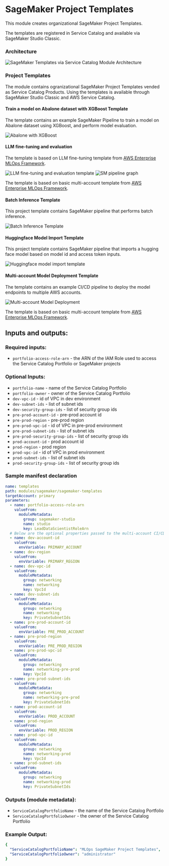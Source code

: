 # SageMaker Project Templates

This module creates organizational SageMaker Project Templates. 

The templates are registered in Service Catalog and available via SageMaker Studio Classic.

### Architecture

![SageMaker Templates via Service Catalog Module Architecture](docs/_static/sagemaker-templates-service-catalog-module-architecture.png "SageMaker Templates in Service Catalog Module Architecture")

### Project Templates

The module contains ogranizational SageMaker Project Templates vended as Service Catalog Products. Using the templates is available through SageMaker Studio Classic and AWS Service Catalog.

#### Train a model on Abalone dataset with XGBoost Template

The template contains an example SageMaker Pipeline to train a model on Abalone dataset using XGBoost, and perform model evaluation.

![Abalone with XGBoost](docs/_static/abalone-xgboost-template.png "Abalone with XGBoost Template Architecture")

#### LLM fine-tuning and evaluation

The template is based on LLM fine-tuning template from [AWS Enterprise MLOps Framework](https://github.com/aws-samples/aws-enterprise-mlops-framework/tree/main/mlops-multi-account-cdk/mlops-sm-project-template/mlops_sm_project_template/templates/finetune_deploy_llm_product).

![LLM fine-tuning and evaluation template](docs/_static/llm-evaluate.png "LLM Evaluate Template Architecture")
![SM pipeline graph](docs/_static/llm-evaluation-pipeline-graph.png "SM Pipeline graph")

The template is based on basic multi-account template from [AWS Enterprise MLOps Framework](https://github.com/aws-samples/aws-enterprise-mlops-framework/blob/main/mlops-multi-account-cdk/mlops-sm-project-template/README.md#sagemaker-project-stack).

#### Batch Inference Template

This project template contains SageMaker pipeline that performs batch inference.

![Batch Inference Template](docs/_static/batch-inference-template.png "Batch Inference Template Architecture")

#### Huggingface Model Import Template

This project template contains SageMaker pipeline that imports a hugging face model based on model id and access 
token inputs.

![Huggingface model import template](docs/_static/huggingface-model-import.png "Hugging Face Model Import Template 
Architecture")

#### Multi-account Model Deployment Template

The template contains an example CI/CD pipeline to deploy the model endpoints to multiple AWS accounts. 

![Multi-account Model Deployment](docs/_static/multi-account-model-deploy-template.png "Multi-account Model Deployment Template Architecture")

The template is based on basic multi-account template from [AWS Enterprise MLOps Framework](https://github.com/aws-samples/aws-enterprise-mlops-framework/blob/main/mlops-multi-account-cdk/mlops-sm-project-template/README.md#sagemaker-project-stack).

## Inputs and outputs:
### Required inputs:
  - `portfolio-access-role-arn` - the ARN of the IAM Role used to access the Service Catalog Portfolio or SageMaker projects

### Optional Inputs:
  - `portfolio-name` - name of the Service Catalog Portfolio
  - `portfolio-owner` - owner of the Service Catalog Portfolio
  - `dev-vpc-id` - id of VPC in dev environment
  - `dev-subnet-ids` - list of subnet ids
  - `dev-security-group-ids` - list of security group ids
  - `pre-prod-account-id` - pre-prod account id
  - `pre-prod-region` - pre-prod region
  - `pre-prod-vpc-id` - id of VPC in pre-prod environment
  - `pre-prod-subnet-ids` - list of subnet ids
  - `pre-prod-security-group-ids` - list of security group ids
  - `prod-account-id` - prod account id
  - `prod-region` - prod region
  - `prod-vpc-id` - id of VPC in prod environment
  - `prod-subnet-ids` - list of subnet ids
  - `prod-security-group-ids` - list of security group ids

### Sample manifest declaration

```yaml
name: templates
path: modules/sagemaker/sagemaker-templates
targetAccount: primary
parameters:
  - name: portfolio-access-role-arn
    valueFrom:
      moduleMetadata:
        group: sagemaker-studio
        name: studio
        key: LeadDataScientistRoleArn
  # Below are the optional properties passed to the multi-account CI/CD deployment template
  - name: dev-account-id
    valueFrom:
      envVariable: PRIMARY_ACCOUNT
  - name: dev-region
    valueFrom:
      envVariable: PRIMARY_REGION
  - name: dev-vpc-id
    valueFrom:
      moduleMetadata:
        group: networking
        name: networking
        key: VpcId
  - name: dev-subnet-ids
    valueFrom:
      moduleMetadata:
        group: networking
        name: networking
        key: PrivateSubnetIds
  - name: pre-prod-account-id
    valueFrom:
      envVariable: PRE_PROD_ACCOUNT
  - name: pre-prod-region
    valueFrom:
      envVariable: PRE_PROD_REGION
  - name: pre-prod-vpc-id
    valueFrom:
      moduleMetadata:
        group: networking
        name: networking-pre-prod
        key: VpcId
  - name: pre-prod-subnet-ids
    valueFrom:
      moduleMetadata:
        group: networking
        name: networking-pre-prod
        key: PrivateSubnetIds
  - name: prod-account-id
    valueFrom:
      envVariable: PROD_ACCOUNT
  - name: prod-region
    valueFrom:
      envVariable: PROD_REGION
  - name: prod-vpc-id
    valueFrom:
      moduleMetadata:
        group: networking
        name: networking-prod
        key: VpcId
  - name: prod-subnet-ids
    valueFrom:
      moduleMetadata:
        group: networking
        name: networking-prod
        key: PrivateSubnetIds
```

### Outputs (module metadata):
  - `ServiceCatalogPortfolioName` - the name of the Service Catalog Portfolio
  - `ServiceCatalogPortfolioOwner` - the owner of the Service Catalog Portfolio

### Example Output:
```yaml
{
  "ServiceCatalogPortfolioName": "MLOps SageMaker Project Templates",
  "ServiceCatalogPortfolioOwner": "administrator"
}
```
